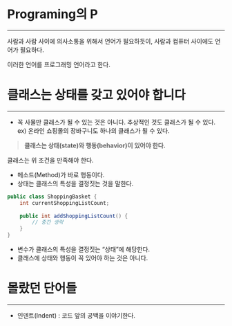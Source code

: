 # Programing의 P

---

사람과 사람 사이에 의사소통을 위해서 언어가 필요하듯이,
사람과 컴퓨터 사이에도 언어가 필요하다.

이러한 언어를 프로그래밍 언어라고 한다.

# 클래스는 상태를 갖고 있어야 합니다

---

- 꼭 사물만 클래스가 될 수 있는 것은 아니다. 추상적인 것도 클래스가 될 수 있다.
  ex) 온라인 쇼핑몰의 장바구니도 하나의 클래스가 될 수 있다.

> **클래스는 상태(state)와 행동(behavior)이 있어야 한다.**
>

클래스는 위 조건을 만족해야 한다.

- 메소드(Method)가 바로 행동이다.
- 상태는 클래스의 특성을 결정짓는 것을 말한다.

```java
public class ShoppingBasket {
	int currentShoppingListCount;
	
	public int addShoppingListCount() {
		// 중간 생략
	}
}
```

- 변수가 클래스의 특성을 결정짓는 “상태”에 해당한다.
- 클래스에 상태와 행동이 꼭 있어야 하는 것은 아니다.

# 몰랐던 단어들

---

- 인덴트(Indent) : 코드 앞의 공백을 이야기한다.